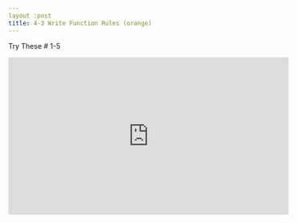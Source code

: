 ```yaml
---
layout :post
title: 4-3 Write Function Rules (orange)
---
```

Try These # 1-5
<iframe width="560" height="315" src="https://www.youtube.com/embed/G3ksKGag7qE" frameborder="0" allowfullscreen></iframe>
